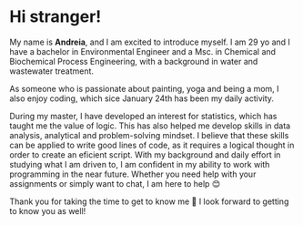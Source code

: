 # Hi stranger! 

My name is **Andreia**, and I am excited to introduce myself. I am 29 yo and I have a bachelor in Environmental Engineer and a Msc. in Chemical and Biochemical Process Engineering, with a background in water and wastewater treatment. 

As someone who is passionate about painting, yoga and being a mom, I also enjoy coding, which sice January 24th has been my daily activity.

During my master, I have developed an interest for statistics, which has taught me the value of logic. This has also helped me develop skills in data analysis, analytical and problem-solving mindset. I believe that these skills can be applied to write good lines of code, as it requires a logical thought in order to create an eficient script. With my background and daily effort in studying what I am driven to, I am confident in my ability to work with programming in the near future. 
Whether you need help with your assignments or simply want to chat, I am here to help :blush:

Thank you for taking the time to get to know me :yellow_heart: 
I look forward to getting to know you as well!




